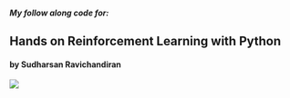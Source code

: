 #### _My follow along code for:_

## Hands on Reinforcement Learning with Python

#### by Sudharsan Ravichandiran

<img src="https://images-na.ssl-images-amazon.com/images/I/51KWa9yXgSL._SX260_.jpg">